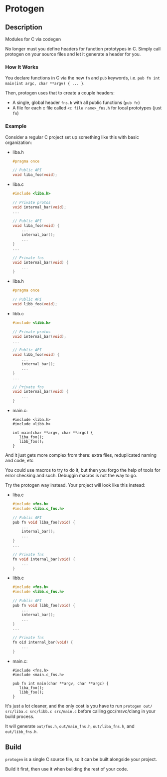 # Protogen

## Description

Modules for C via codegen

No longer must you define headers for function prototypes in C. Simply call protogen on your source files and let it generate a header for you.

### How It Works

You declare functions in C via the new `fn` and `pub` keywords, i.e. `pub fn int main(int argc, char **argv) { ... }`.

Then, protogen uses that to create a couple headers:

- A single, global header `fns.h` with all public functions (`pub fn`)
- A file for each c file called `<c file name>_fns.h` for local prototypes (just `fn`)

### Example

Consider a regular C project set up something like this with basic organization:

- liba.h
   ```c
   #pragma once

   // Public API
   void liba_foo(void);
   ```
- liba.c
   ```c
   #include <liba.h>

   // Private protos
   void internal_bar(void);
   ...

   // Public API
   void liba_foo(void) {
       ...
       internal_bar();
       ...
   }
   ...

   // Private fns
   void internal_bar(void) {
       ...
   }
   ```
- liba.h
   ```c
   #pragma once

   // Public API
   void libb_foo(void);
   ```
- libb.c
   ```c
   #include <libb.h>

   // Private protos
   void internal_bar(void);
   ...

   // Public API
   void libb_foo(void) {
       ...
       internal_bar();
       ...
   }
   ...

   // Private fns
   void internal_bar(void) {
       ...
   }
   ```
- main.c:
   ```
   #include <liba.h>
   #include <libb.h>

   int main(char **argv, char **argc) {
      liba_foo();
      libb_foo();
   }
   ```

And it just gets more complex from there: extra files, reduplicated naming and code, etc

You could use macros to try to do it, but then you forgo the help of tools for error checking and such. Debuggin macros is not the way to go.

Try the protogen way instead. Your project will look like this instead:

- liba.c
   ```c
   #include <fns.h>
   #include <liba.c_fns.h>

   // Public API
   pub fn void liba_foo(void) {
       ...
       internal_bar();
       ...
   }
   ...

   // Private fns
   fn void internal_bar(void) {
       ...
   }
   ```
- libb.c
   ```c
   #include <fns.h>
   #include <libb.c_fns.h>

   // Public API
   pub fn void libb_foo(void) {
       ...
       internal_bar();
       ...
   }
   ...

   // Private fns
   fn oid internal_bar(void) {
       ...
   }
   ```
- main.c:
   ```
   #include <fns.h>
   #include <main.c_fns.h>

   pub fn int main(char **argv, char **argc) {
      liba_foo();
      libb_foo();
   }
   ```

It's just a lot cleaner, and the only cost is you have to run `protogen out/ src/liba.c src/libb.c src/main.c` before calling gcc/msvc/clang in your build process.

It will generate `out/fns.h`, `out/main_fns.h`, `out/liba_fns.h`, and `out/libb_fns.h`.

## Build

`protogen` is a single C source file, so it can be built alongside your project.

Build it first, then use it when building the rest of your code.
